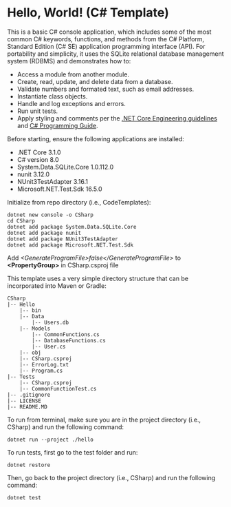 # Hello, World! (C# Template)

This is a basic C# console application, which includes some of the most common C# keywords, functions, and methods from the C# Platform, Standard Edition (C# SE) application programming interface (API). For portability and simplicity, it uses the SQLite relational database management system (RDBMS) and demonstrates how to:

- Access a module from another module.
- Create, read, update, and delete data from a database.
- Validate numbers and formated text, such as email addresses.
- Instantiate class objects.
- Handle and log exceptions and errors.
- Run unit tests.
- Apply styling and comments per the [.NET Core Engineering guidelines](https://github.com/dotnet/aspnetcore/wiki/Engineering-guidelines#coding-guidelines) and [C# Programming Guide](https://docs.microsoft.com/en-us/dotnet/csharp/programming-guide/inside-a-program/coding-conventions).

Before starting, ensure the following applications are installed:

- .NET Core 3.1.0
- C# version 8.0
- System.Data.SQLite.Core 1.0.112.0
- nunit 3.12.0
- NUnit3TestAdapter 3.16.1
- Microsoft.NET.Test.Sdk 16.5.0

Initialize from repo directory (i.e., CodeTemplates):

    dotnet new console -o CSharp
    cd CSharp
    dotnet add package System.Data.SQLite.Core
    dotnet add package nunit
    dotnet add package NUnit3TestAdapter
    dotnet add package Microsoft.NET.Test.Sdk

Add *\<GenerateProgramFile\>false\</GenerateProgramFile\>* to **\<PropertyGroup\>** in CSharp.csproj file

This template uses a very simple directory structure that can be incorporated into Maven or Gradle:

    CSharp
    |-- Hello
        |-- bin
        |-- Data
            |-- Users.db
        |-- Models
            |-- CommonFunctions.cs
            |-- DatabaseFunctions.cs
            |-- User.cs
        |-- obj
        |-- CSharp.csproj
        |-- ErrorLog.txt
        |-- Program.cs
    |-- Tests
        |-- CSharp.csproj
        |-- CommonFunctionTest.cs
    |-- .gitignore
    |-- LICENSE
    |-- README.MD

To run from terminal, make sure you are in the project directory  (i.e., CSharp) and run the following command:

    dotnet run --project ./hello

To run tests, first go to the test folder and run:

    dotnet restore

Then, go back to the project directory  (i.e., CSharp) and run the following command:

    dotnet test
